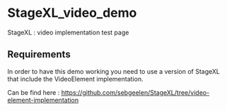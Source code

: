 # StageXL_video_demo

StageXL : video implementation test page



## Requirements

In order to have this demo working you need to use a version of StageXL that include the VideoElement implementation.

Can be find here : https://github.com/sebgeelen/StageXL/tree/video-element-implementation
